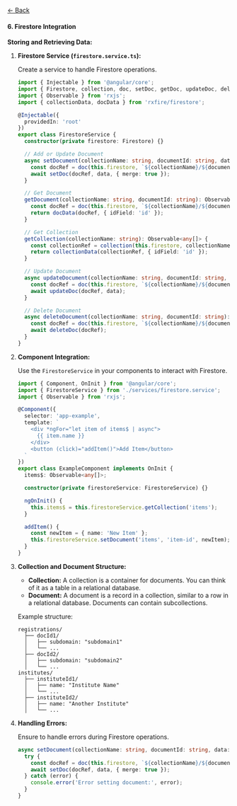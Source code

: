 [<- Back](overview.md)

#### 6. Firestore Integration

**Storing and Retrieving Data:**

1. **Firestore Service (`firestore.service.ts`):**

   Create a service to handle Firestore operations.

   ```typescript
   import { Injectable } from '@angular/core';
   import { Firestore, collection, doc, setDoc, getDoc, updateDoc, deleteDoc } from '@angular/fire/firestore';
   import { Observable } from 'rxjs';
   import { collectionData, docData } from 'rxfire/firestore';

   @Injectable({
     providedIn: 'root'
   })
   export class FirestoreService {
     constructor(private firestore: Firestore) {}

     // Add or Update Document
     async setDocument(collectionName: string, documentId: string, data: any): Promise<void> {
       const docRef = doc(this.firestore, `${collectionName}/${documentId}`);
       await setDoc(docRef, data, { merge: true });
     }

     // Get Document
     getDocument(collectionName: string, documentId: string): Observable<any> {
       const docRef = doc(this.firestore, `${collectionName}/${documentId}`);
       return docData(docRef, { idField: 'id' });
     }

     // Get Collection
     getCollection(collectionName: string): Observable<any[]> {
       const collectionRef = collection(this.firestore, collectionName);
       return collectionData(collectionRef, { idField: 'id' });
     }

     // Update Document
     async updateDocument(collectionName: string, documentId: string, data: any): Promise<void> {
       const docRef = doc(this.firestore, `${collectionName}/${documentId}`);
       await updateDoc(docRef, data);
     }

     // Delete Document
     async deleteDocument(collectionName: string, documentId: string): Promise<void> {
       const docRef = doc(this.firestore, `${collectionName}/${documentId}`);
       await deleteDoc(docRef);
     }
   }
   ```

2. **Component Integration:**

   Use the `FirestoreService` in your components to interact with Firestore.

   ```typescript
   import { Component, OnInit } from '@angular/core';
   import { FirestoreService } from './services/firestore.service';
   import { Observable } from 'rxjs';

   @Component({
     selector: 'app-example',
     template: `
       <div *ngFor="let item of items$ | async">
         {{ item.name }}
       </div>
       <button (click)="addItem()">Add Item</button>
     `
   })
   export class ExampleComponent implements OnInit {
     items$: Observable<any[]>;

     constructor(private firestoreService: FirestoreService) {}

     ngOnInit() {
       this.items$ = this.firestoreService.getCollection('items');
     }

     addItem() {
       const newItem = { name: 'New Item' };
       this.firestoreService.setDocument('items', 'item-id', newItem);
     }
   }
   ```

3. **Collection and Document Structure:**

   - **Collection:** A collection is a container for documents. You can think of it as a table in a relational database.
   - **Document:** A document is a record in a collection, similar to a row in a relational database. Documents can contain subcollections.

   Example structure:
   ```
   registrations/
     ├── docId1/
     │   ├── subdomain: "subdomain1"
     │   └── ...
     ├── docId2/
     │   ├── subdomain: "subdomain2"
     │   └── ...
   institutes/
     ├── instituteId1/
     │   ├── name: "Institute Name"
     │   └── ...
     ├── instituteId2/
     │   ├── name: "Another Institute"
     │   └── ...
   ```

4. **Handling Errors:**

   Ensure to handle errors during Firestore operations.

   ```typescript
   async setDocument(collectionName: string, documentId: string, data: any): Promise<void> {
     try {
       const docRef = doc(this.firestore, `${collectionName}/${documentId}`);
       await setDoc(docRef, data, { merge: true });
     } catch (error) {
       console.error('Error setting document:', error);
     }
   }
   ```
